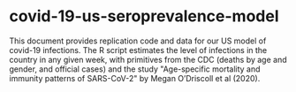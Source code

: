 # covid-19-us-seroprevalence-model

This document provides replication code and data for our US model of covid-19 infections. The R script estimates the level of infections in the country in any given week, with primitives from the CDC (deaths by age and gender, and official cases) and the study "Age-specific mortality and immunity patterns of SARS-CoV-2" by Megan O’Driscoll et al (2020). 

